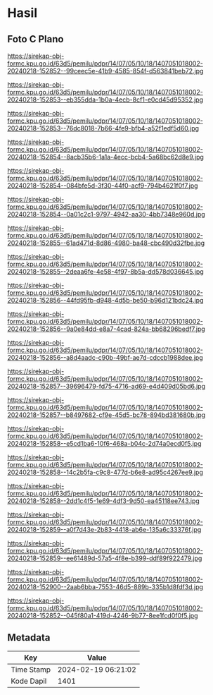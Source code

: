 # Hasil

## Foto C Plano

https://sirekap-obj-formc.kpu.go.id/63d5/pemilu/pdpr/14/07/05/10/18/1407051018002-20240218-152852--99ceec5e-41b9-4585-854f-d563841beb72.jpg

https://sirekap-obj-formc.kpu.go.id/63d5/pemilu/pdpr/14/07/05/10/18/1407051018002-20240218-152853--eb355dda-1b0a-4ecb-8cf1-e0cd45d95352.jpg

https://sirekap-obj-formc.kpu.go.id/63d5/pemilu/pdpr/14/07/05/10/18/1407051018002-20240218-152853--76dc8018-7b66-4fe9-bfb4-a52f1edf5d60.jpg

https://sirekap-obj-formc.kpu.go.id/63d5/pemilu/pdpr/14/07/05/10/18/1407051018002-20240218-152854--8acb35b6-1a1a-4ecc-bcb4-5a68bc62d8e9.jpg

https://sirekap-obj-formc.kpu.go.id/63d5/pemilu/pdpr/14/07/05/10/18/1407051018002-20240218-152854--084bfe5d-3f30-44f0-acf9-794b4621f0f7.jpg

https://sirekap-obj-formc.kpu.go.id/63d5/pemilu/pdpr/14/07/05/10/18/1407051018002-20240218-152854--0a01c2c1-9797-4942-aa30-4bb7348e960d.jpg

https://sirekap-obj-formc.kpu.go.id/63d5/pemilu/pdpr/14/07/05/10/18/1407051018002-20240218-152855--61ad471d-8d86-4980-ba48-cbc490d32fbe.jpg

https://sirekap-obj-formc.kpu.go.id/63d5/pemilu/pdpr/14/07/05/10/18/1407051018002-20240218-152855--2deaa6fe-4e58-4f97-8b5a-dd578d036645.jpg

https://sirekap-obj-formc.kpu.go.id/63d5/pemilu/pdpr/14/07/05/10/18/1407051018002-20240218-152856--44fd95fb-d948-4d5b-be50-b96d121bdc24.jpg

https://sirekap-obj-formc.kpu.go.id/63d5/pemilu/pdpr/14/07/05/10/18/1407051018002-20240218-152856--9a0e84dd-e8a7-4cad-824a-bb68296bedf7.jpg

https://sirekap-obj-formc.kpu.go.id/63d5/pemilu/pdpr/14/07/05/10/18/1407051018002-20240218-152856--a8d4aadc-c90b-49bf-ae7d-cdccb1988dee.jpg

https://sirekap-obj-formc.kpu.go.id/63d5/pemilu/pdpr/14/07/05/10/18/1407051018002-20240218-152857--39696479-fd75-4716-ad69-e4d409d05bd6.jpg

https://sirekap-obj-formc.kpu.go.id/63d5/pemilu/pdpr/14/07/05/10/18/1407051018002-20240218-152857--b8497682-cf9e-45d5-bc78-894bd381680b.jpg

https://sirekap-obj-formc.kpu.go.id/63d5/pemilu/pdpr/14/07/05/10/18/1407051018002-20240218-152858--e5cd1ba6-10f6-468a-b04c-2d74a0ecd0f5.jpg

https://sirekap-obj-formc.kpu.go.id/63d5/pemilu/pdpr/14/07/05/10/18/1407051018002-20240218-152858--14c2b5fa-c9c8-477d-b6e8-ad95c4267ee9.jpg

https://sirekap-obj-formc.kpu.go.id/63d5/pemilu/pdpr/14/07/05/10/18/1407051018002-20240218-152858--2dd1c4f5-1e69-4df3-9d50-ea45118ee743.jpg

https://sirekap-obj-formc.kpu.go.id/63d5/pemilu/pdpr/14/07/05/10/18/1407051018002-20240218-152859--a0f7d43e-2b83-4418-ab6e-135a6c33376f.jpg

https://sirekap-obj-formc.kpu.go.id/63d5/pemilu/pdpr/14/07/05/10/18/1407051018002-20240218-152859--ee61489d-57a5-4f8e-b399-ddf89f922479.jpg

https://sirekap-obj-formc.kpu.go.id/63d5/pemilu/pdpr/14/07/05/10/18/1407051018002-20240218-152900--2aab6bba-7553-46d5-889b-335b1d8fdf3d.jpg

https://sirekap-obj-formc.kpu.go.id/63d5/pemilu/pdpr/14/07/05/10/18/1407051018002-20240218-152852--045f80a1-419d-4246-9b77-8ee1fcd0f0f5.jpg


## Metadata

| Key        | Value               |
| ---------- | ------------------- |
| Time Stamp | 2024-02-19 06:21:02 |
| Kode Dapil | 1401                |



